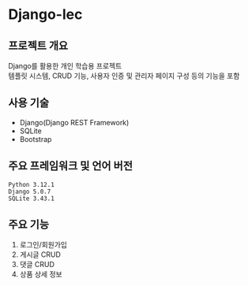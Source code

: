 # Django-lec

## 프로젝트 개요
Django를 활용한 개인 학습용 프로젝트  
템플릿 시스템, CRUD 기능, 사용자 인증 및 관리자 페이지 구성 등의 기능을 포함

## 사용 기술
- Django(Django REST Framework)
- SQLite
- Bootstrap

## 주요 프레임워크 및 언어 버전
```
Python 3.12.1
Django 5.0.7
SQLite 3.43.1
```

## 주요 기능
1. 로그인/회원가입
2. 게시글 CRUD
3. 댓글 CRUD
4. 상품 상세 정보
